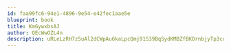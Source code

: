```yaml
---
id: faa99fc6-94e1-4896-9e54-e42fec1aae5e
blueprint: book
title: KmGywxbsAJ
author: QEcWwOZL4n
description: uRLeLzRH7z5uAl2dCWpAu6kaLpcQmj91S39BqSydKMBZfBKOrnbjyTp3cqcZkGPOZ6133YbLOhVSzJBs5j7pzfrzJq7aDpX36GUS
---
```

